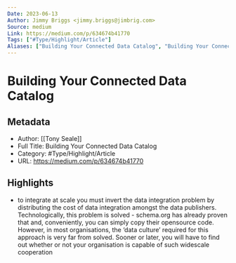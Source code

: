 ```yaml
---
Date: 2023-06-13
Author: Jimmy Briggs <jimmy.briggs@jimbrig.com>
Source: medium
Link: https://medium.com/p/634674b41770
Tags: ["#Type/Highlight/Article"]
Aliases: ["Building Your Connected Data Catalog", "Building Your Connected Data Catalog"]
---
```

# Building Your Connected Data Catalog

## Metadata
- Author: [[Tony Seale]]
- Full Title: Building Your Connected Data Catalog
- Category: #Type/Highlight/Article
- URL: https://medium.com/p/634674b41770

## Highlights
- to integrate at scale you must invert the data integration problem by distributing the cost of data integration amongst the data publishers. Technologically, this problem is solved - schema.org has already proven that and, conveniently, you can simply copy their opensource code. However, in most organisations, the ‘data culture’ required for this approach is very far from solved. Sooner or later, you will have to find out whether or not your organisation is capable of such widescale cooperation
